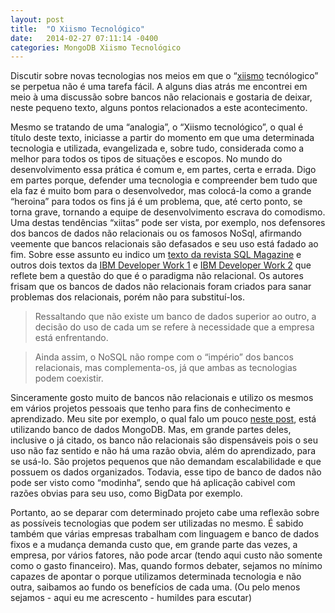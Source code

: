 ```yaml
---
layout: post
title:  "O Xiismo Tecnológico"
date:   2014-02-27 07:11:14 -0400
categories: MongoDB Xiismo Tecnológico
---
```


Discutir sobre novas tecnologias nos meios em que o “[xiismo](http://pt.wikipedia.org/wiki/Xiismo) tecnólogico” se perpetua não é uma tarefa fácil. A alguns dias atrás me encontrei em meio à uma discussão sobre bancos não relacionais e gostaria de deixar, neste pequeno texto, alguns pontos relacionados a este acontecimento.<!--more-->

Mesmo se tratando de uma “analogia”, o “Xiismo tecnológico”, o qual é título deste texto, iniciasse a partir do momento em que uma determinada tecnologia e utilizada, evangelizada e, sobre tudo, considerada como a melhor para todos os tipos de situações e escopos. No mundo do desenvolvimento essa prática é comum e, em partes, certa e errada. Digo em partes porque, defender uma tecnologia e compreender bem tudo que ela faz é muito bom para o desenvolvedor, mas colocá-la como a grande “heroina” para todos os fins já é um problema, que, até certo ponto, se torna grave, tornando a equipe de desenvolvimento escrava do comodismo. Uma destas tendências “xiitas” pode ser vista, por exemplo, nos defensores dos bancos de dados não relacionais ou os famosos NoSql, afirmando veemente que bancos relacionais são defasados e seu uso está fadado ao fim. Sobre esse assunto eu indico um [texto da revista SQL Magazine](http://www.devmedia.com.br/websys.5/webreader.asp?cat=2&artigo=4773&revista=sqlmagazine_102#a-4773) e outros dois textos da [IBM Developer Work 1](http://www.ibm.com/developerworks/br/library/os-mongodb4/%20http://www.devmedia.com.br/banco-de-dados-nosql-um.../25918) e [IBM Developer Work 2](https://www.ibm.com/developerworks/community/blogs/tlcbr/entry/bancos_de_dados_nosql?lang=en) que reflete bem a questão do que é o paradigma não relacional. Os autores frisam que os bancos de dados não relacionais foram criados para sanar problemas dos relacionais, porém não para substituí-los.

  > Ressaltando que não existe um banco de dados superior ao outro, a decisão do uso de cada um se refere à necessidade que a empresa está enfrentando.

  > Ainda assim, o NoSQL não rompe com o “império” dos bancos relacionais, mas complementa-os, já que ambas as tecnologias podem coexistir.

Sinceramente gosto muito de bancos não relacionais e utilizo os mesmos em vários projetos pessoais que tenho para fins de conhecimento e aprendizado. Meu site por exemplo, o qual falo um pouco [neste post](http://luizpicolo.com.br/2014/02/18/a-resposta-que-ecoou-com-mais-veemencia-foi-ruby/), está utilizando banco de dados MongoDB. Mas, em grande partes deles, inclusive o já citado, os banco não relacionais são dispensáveis pois o seu uso não faz sentido e não há uma razão obvia, além do aprendizado, para se usá-lo. São projetos pequenos que não demandam escalabilidade e que possuem os dados organizados. Todavia, esse tipo de banco de dados não pode ser visto como “modinha”, sendo que há aplicação cabivel com razões obvias para seu uso, como BigData por exemplo.

Portanto, ao se deparar com determinado projeto cabe uma reflexão sobre as possíveis tecnologias que podem ser utilizadas no mesmo. É sabido também que várias empresas trabalham com linguagem e banco de dados fixos e a mudança demanda custo que, em grande parte das vezes, a empresa, por vários fatores, não pode arcar (tendo aqui custo não somente como o gasto financeiro). Mas, quando formos debater, sejamos no mínimo capazes de apontar o porque utilizamos determinada tecnologia e não outra, saibamos ao fundo os benefícios de cada uma. (Ou pelo menos sejamos - aqui eu me acrescento - humildes para escutar)

